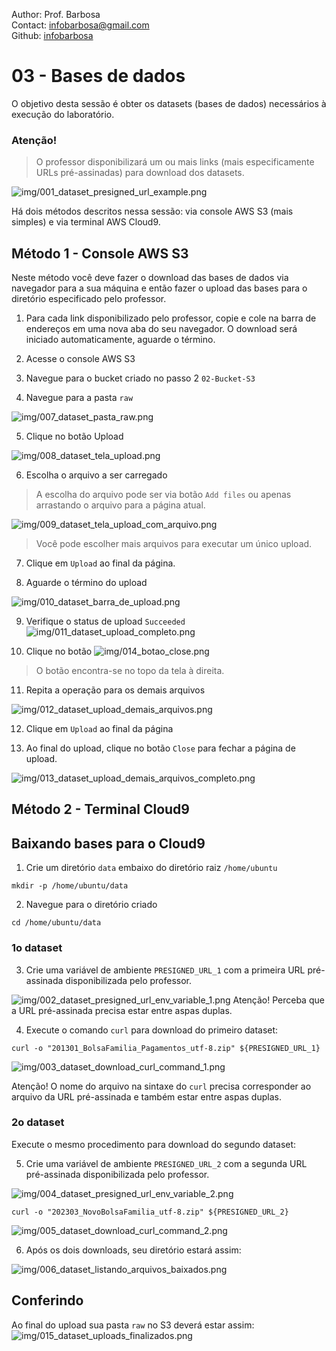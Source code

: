 Author: Prof. Barbosa<br>
Contact: infobarbosa@gmail.com<br>
Github: [infobarbosa](https://github.com/infobarbosa)

# 03 - Bases de dados

O objetivo desta sessão é obter os datasets (bases de dados) necessários à execução do laboratório.

### Atenção!
> O professor disponibilizará um ou mais links (mais especificamente URLs pré-assinadas) para download dos datasets.

![img/001_dataset_presigned_url_example.png](img/001_dataset_presigned_url_example.png)

Há dois métodos descritos nessa sessão: via console AWS S3 (mais simples) e via terminal AWS Cloud9.

## Método 1 - Console AWS S3
Neste método você deve fazer o download das bases de dados via navegador para a sua máquina e então fazer o upload das bases para o diretório especificado pelo professor.

1. Para cada link disponibilizado pelo professor, copie e cole na barra de endereços em uma nova aba do seu navegador. O download será iniciado automaticamente, aguarde o término.

2. Acesse o console AWS S3

3. Navegue para o bucket criado no passo 2 `02-Bucket-S3`

4. Navegue para a pasta `raw`

![img/007_dataset_pasta_raw.png](img/007_dataset_pasta_raw.png)

5. Clique no botão Upload

![img/008_dataset_tela_upload.png](img/008_dataset_tela_upload.png)

6. Escolha o arquivo a ser carregado
> A escolha do arquivo pode ser via botão `Add files` ou apenas arrastando o arquivo para a página atual.

![img/009_dataset_tela_upload_com_arquivo.png](img/009_dataset_tela_upload_com_arquivo.png)

> Você pode escolher mais arquivos para executar um único upload.

7. Clique em `Upload` ao final da página.

8. Aguarde o término do upload

![img/010_dataset_barra_de_upload.png](img/010_dataset_barra_de_upload.png)

9. Verifique o status de upload `Succeeded`
![img/011_dataset_upload_completo.png](img/011_dataset_upload_completo.png)

10. Clique no botão ![img/014_botao_close.png](img/014_botao_close.png) 

> O botão encontra-se no topo da tela à direita.

11. Repita a operação para os demais arquivos

![img/012_dataset_upload_demais_arquivos.png](img/012_dataset_upload_demais_arquivos.png)

12. Clique em `Upload` ao final da página

13. Ao final do upload, clique no botão `Close` para fechar a página de upload.

![img/013_dataset_upload_demais_arquivos_completo.png](img/013_dataset_upload_demais_arquivos_completo.png)

## Método 2 - Terminal Cloud9

## Baixando bases para o Cloud9

1. Crie um diretório `data` embaixo do diretório raiz `/home/ubuntu`
```
mkdir -p /home/ubuntu/data
```

2. Navegue para o diretório criado

```
cd /home/ubuntu/data
```
### 1o dataset 
3. Crie uma variável de ambiente `PRESIGNED_URL_1` com a primeira URL pré-assinada disponibilizada pelo professor.

![img/002_dataset_presigned_url_env_variable_1.png](img/002_dataset_presigned_url_env_variable_1.png)
Atenção! Perceba que a URL pré-assinada precisa estar entre aspas duplas.

4. Execute o comando `curl` para download do primeiro dataset:

```
curl -o "201301_BolsaFamilia_Pagamentos_utf-8.zip" ${PRESIGNED_URL_1}
```

![img/003_dataset_download_curl_command_1.png](img/003_dataset_download_curl_command_1.png)

Atenção! O nome do arquivo na sintaxe do `curl` precisa corresponder ao arquivo da URL pré-assinada e também estar entre aspas duplas.

### 2o dataset
Execute o mesmo procedimento para download do segundo dataset:

5. Crie uma variável de ambiente `PRESIGNED_URL_2` com a segunda URL pré-assinada disponibilizada pelo professor. 

![img/004_dataset_presigned_url_env_variable_2.png](img/004_dataset_presigned_url_env_variable_2.png)
```
curl -o "202303_NovoBolsaFamilia_utf-8.zip" ${PRESIGNED_URL_2}
```
![img/005_dataset_download_curl_command_2.png](img/005_dataset_download_curl_command_2.png)

6. Após os dois downloads, seu diretório estará assim: 

![img/006_dataset_listando_arquivos_baixados.png](img/006_dataset_listando_arquivos_baixados.png)


## Conferindo

Ao final do upload sua pasta `raw` no S3 deverá estar assim:
![img/015_dataset_uploads_finalizados.png](img/015_dataset_uploads_finalizados.png)
